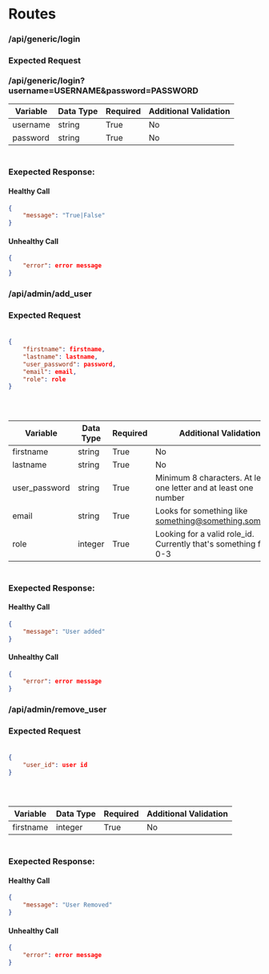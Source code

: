 # Routes
### /api/generic/login
### Expected Request <br><br>/api/generic/login?username=USERNAME&password=PASSWORD<br>

| Variable | Data Type | Required | Additional Validation |
|----------|-----------|----------|-----------------------|
| username | string    | True     | No                    |
| password | string    | True     | No                    |   

### <br>Exepected Response:<br>
#### Healthy Call
```json 
{
    "message": "True|False"
}
```
#### Unhealthy Call
```json 
{
    "error": error message
}
```


### /api/admin/add_user
### Expected Request<br><br>
```json
{
    "firstname": firstname,
    "lastname": lastname,
    "user_password": password,
    "email": email,
    "role": role
}
```
### <br>

| Variable      | Data Type | Required | Additional Validation                                              |
|---------------|-----------|----------|--------------------------------------------------------------------|
| firstname     | string    | True     | No                                                                 |
| lastname      | string    | True     | No                                                                 | 
| user_password | string    | True     | Minimum 8 characters.  At least one letter and at least one number |
| email         | string    | True     | Looks for something like something@something.something             |
| role          | integer   | True     | Looking for a valid role_id.  Currently that's something from 0-3  |

### <br>Exepected Response:<br>
#### Healthy Call
```json 
{
    "message": "User added"
}
```
#### Unhealthy Call
```json 
{
    "error": error message
}
```

### /api/admin/remove_user
### Expected Request<br><br>
```json
{
    "user_id": user id
}
```
### <br>

| Variable      | Data Type | Required | Additional Validation                                              |
|---------------|-----------|----------|--------------------------------------------------------------------|
| firstname     | integer   | True     | No                                                                 |

### <br>Exepected Response:<br>
#### Healthy Call
```json 
{
    "message": "User Removed"
}
```
#### Unhealthy Call
```json 
{
    "error": error message
}
```